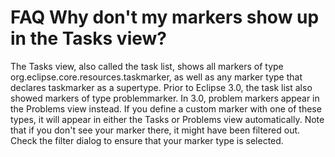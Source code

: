 

FAQ Why don't my markers show up in the Tasks view?
===================================================

The Tasks view, also called the task list, shows all markers of type org.eclipse.core.resources.taskmarker, as well as any marker type that declares taskmarker as a supertype. Prior to Eclipse 3.0, the task list also showed markers of type problemmarker. In 3.0, problem markers appear in the Problems view instead. If you define a custom marker with one of these types, it will appear in either the Tasks or Problems view automatically. Note that if you don't see your marker there, it might have been filtered out. Check the filter dialog to ensure that your marker type is selected.

